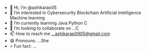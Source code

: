 - 👋 Hi, I’m @ashikarao05
- 👀 I’m interested in Cybersecurity Blockchain Artificial intelligence Machine learning
- 🌱 I’m currently learning Java Python C
- 💞️ I’m looking to collaborate on ...C
- 📫 How to reach me ...ashikarap0905@gmail.com
- 😄 Pronouns: ...She
- ⚡ Fun fact: ...

<!---
ashikarao05/ashikarao05 is a ✨ special ✨ repository because its `README.md` (this file) appears on your GitHub profile.
You can click the Preview link to take a look at your changes.
--->
